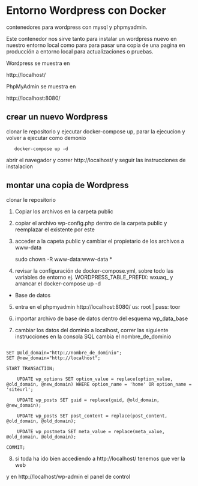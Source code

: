 # Entorno Wordpress con Docker

contenedores para wordpress con mysql y phpmyadmin. 

Este contenedor nos sirve tanto para instalar un wordpress nuevo en nuestro entorno local como para para pasar una copia de una pagina en producción a 
entorno local para actualizaciones o pruebas.

Wordpress se muestra en

http://localhost/

PhpMyAdmin se muestra en

http://localhost:8080/

## crear un nuevo Wordpress

clonar le repositorio y ejecutar docker-compose up,  parar la ejecucion y volver a ejecutar como demonio

       docker-compose up -d

abrir el navegador y correr http://localhost/ y seguir las instrucciones de instalacion

## montar una copia de Wordpress

clonar le repositorio

1. Copiar los archivos en la carpeta public

2. copiar el archivo wp-config.php dentro de la carpeta public y reemplazar el existente por este

3. acceder a la capeta public y cambiar el propietario de los archivos a www-data

   sudo chown -R www-data:www-data *

4. revisar la configuración de docker-compose.yml, sobre todo las variables de entorno ej. WORDPRESS_TABLE_PREFIX: wxuaq_ 
	y arrancar el docker-compose up -d

- Base de datos

5. entra en el phpmyadmin http://localhost:8080/  us: root | pass: toor

6. importar archivo de base de datos dentro del esquema wp_data_base

7. cambiar los datos del dominio a localhost, correr las siguiente instrucciones en la consola SQL cambia el nombre_de_dominio

```

SET @old_domain="http://nombre_de_dominio";
SET @new_domain="http://localhost";

START TRANSACTION;

	UPDATE wp_options SET option_value = replace(option_value, @old_domain, @new_domain) WHERE option_name = 'home' OR option_name = 'siteurl';

	UPDATE wp_posts SET guid = replace(guid, @old_domain, @new_domain);

	UPDATE wp_posts SET post_content = replace(post_content, @old_domain, @old_domain);

	UPDATE wp_postmeta SET meta_value = replace(meta_value, @old_domain, @old_domain);

COMMIT;

```

8. si toda ha ido bien accediendo a http://localhost/ tenemos que ver la web

y en http://localhost/wp-admin el panel de control



